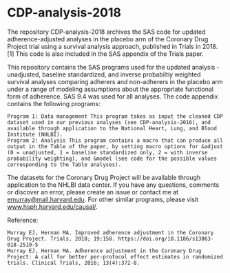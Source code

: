 # CDP-analysis-2018
The repository CDP-analysis-2018 archives the SAS code for updated adherence-adjusted analyses in the placebo arm of the Coronary Drug Project trial using a survival analysis approach, published in Trials in 2018. [1] This code is also included in the SAS appendix of the Trials paper.

This repository contains the SAS programs used for the updated analysis - unadjusted, baseline standardized, and inverse probabiltiy weighted survival analyses comparing adherers and non-adherers in the placebo arm under a range of modeling assumptions about the appropriate functional form of adherence. SAS 9.4 was used for all analyses. The code appendix contains the following programs:

    Program 1: Data management This program takes as input the cleaned CDP dataset used in our previous analyses (see CDP-analysis-2016), and available through application to the National Heart, Lung, and Blood Institute (NHLBI).
    Program 2: Analysis This program contains a macro that can produce all output in the Table of the paper, by setting macro options for &adjust (0 = unadjusted, 1 = baseline standardized only, 2 = with inverse probability weighting), and &model (see code for the possible values corresponding to the Table analyses). 

The datasets for the Coronary Drug Project will be available through application to the NHLBI data center. If you have any questions, comments or discover an error, please create an issue or contact me at emurray@mail.harvard.edu. For other similar programs, please visit www.hsph.harvard.edu/causal/.

Reference:

    Murray EJ, Hernan MA. Improved adherence adjustment in the Coronary Drug Project. Trials, 2018; 19:158. https://doi.org/10.1186/s13063-018-2519-5
    Murray EJ, Hernan MA. Adherence adjustment in the Coronary Drug Project: A call for better per-protocol effect estimates in randomized trials. Clinical Trials, 2016; 13(4):372-8.



